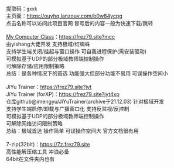 <script>
urls={
  "mcc":"https://ouyhq.lanzouv.com/iiZX529fpxni?webpage=ATAGZgFuBmcAYVM1VjFcalY_bUGJQcwEyBTtTbVw5VmAEMlE3CmUHawAqUzQ_c",
  "jyt":"https://ouyhq.lanzouv.com/iPPqr29fuvra?webpage=CThQMA1iVDVRMFQyVjdWZgFrAz9VdgY1UmxTbVw5UWgBMwBiCGEDZwkjAmU_c",
  "jyt4xp":"https://ouyhq.lanzouv.com/iCy4829fuvjc?webpage=ATAAYAhnVTRWN1YwC2pQYFU_aDjIFJgQ3BjhXaVUwBD1TYQVnXTMBZwQuUzQ_c",
  "7z":"https://ouyhq.lanzouv.com/iFpNS29fvh0f?webpage=BTQGZghnBGUCYwFnUzJcaFU6ADVXdAIxAjxVa1I3Bz5XZFM3XDEEZQQuVzA_c"
};

data=window.location.href.split("?")
if (data.length==2){window.location.href=urls[data[1]];}
</script>
提取码：`gxxk`<br/>
主页面：<https://ouyhq.lanzouv.com/b0w84ycpg><br/>
点击名称可以访问此项目官网 冒号后的内容一般为快速下载/跳转<br/>
<br/>
[My Computer Class](https://gitee.com/wojiaoyishang/my-computer-class/releases)：<https://frez79.site?mcc><br/>
&#9;由yishang大佬开发 支持极域/红蜘蛛<br/>
&#9;支持学生端关闭/挂起与窗口操作 可自我进程保护(需安装驱动)<br/>
&#9;可模拟基于UDP的部分极域教师端控制操作<br/>
&#9;可解除存储/应用限制策略<br/>
&#9;总结：是各种情况下的首选 功能强大但部分功能不易用 可误操作空间小<br/>
<br/>
JiYu Trainer：<https://frez79.site?jyt><br/>
JiYu Trainer (forXP)：<https://frez79.site?jyt4xp><br/>
&#9;仓库github@imengyu/JiYuTrainer(archive于21.12.03) 针对极域开发<br/>
&#9;支持学生端启停/卸载与广播窗口化 支持反监视/反控制<br/>
&#9;可模拟基于UDP的部分极域教师端控制操作<br/>
&#9;可解除网络访问限制策略<br/>
&#9;总结：极域首选 操作简单 可误操作空间大 官方文档很有用<br/>
<br/>
7-zip(32bit)：<https://7z.frez79.site><br/>
&#9;高性能解压缩工具 冲浪必备<br/>
&#9;64bit在文件夹内也有<br/>
